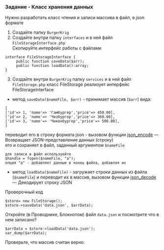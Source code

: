 ### Задание - Класс хранения данных

Нужно разработать класс чтения и записи массива в файл, в json формате  

1. Создайте папку `BurgerKrig`
2. Создайте внутри папку `interfaces` и в ней файл `FileStorageInterface.php`  
Скопируйте интерфейс работы с файлами
```
interface FileStorageInterface {
     public function saveData($arr);
     public function loadData():array;
}
```
3. Создайте внутри `BurgerKrig` папку `services` и в ней файл `FileStorage.php`
класс FileStorage реализует интерфейс FileStorageInterface
- метод `saveData($nameFile, $arr)`    - принимает массив (`$arr`) вида:
```
[
['id'=> 1, 'name'=> 'Гамбургер','price'=> 450.00],
['id'=> 2, 'name'=> 'Чизбургер','price'=> 360.00],
['id'=> 3, 'name'=> 'Чикенбургер','price'=> 500.00],
]  
```
переводит его в строку формата json - вызовом функции
[json_encode](https://www.php.net/manual/ru/function.json-encode.php) — Возвращает JSON-представление данных (строку)  
его и сохраняет в файл, заданный аргументом `$nameFile`  
```
для записи в файл используейте
$handle = fopen($nameFile, "a");
опция "a" - добавляет данные в конец файла, добавляя их
```

- метод `loadData($nameFile)` - загружает строки данных из файла (`$nameFile`) и переводит их в массив, вызовом функции
[json_decode](https://www.php.net/manual/ru/function.json-decode.php) — Декодирует строку JSON   

Проверочный код
```
$store= new FileStorage();
$store->saveData('data.json', $arrData);
```
Откройте (в Проводнике, Блокнотом) файл `data.json` и посмотрите что в нем записано?  
```
$arrData = $store->loadData('data.json');
var_dump($arrData);
```
Проверьте, что массив считан верно.  
